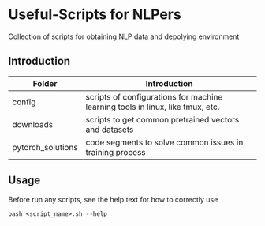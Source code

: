 # Useful-Scripts for NLPers
Collection of scripts for obtaining NLP data and depolying environment

## Introduction
| Folder | Introduction |
| -- | -- |
| config | scripts of configurations for machine learning tools in linux, like tmux, etc. |
| downloads | scripts to get common pretrained vectors and datasets |
| pytorch_solutions | code segments to solve common issues in training process |



## Usage

Before run any scripts, see the help text for how to correctly use
```
bash <script_name>.sh --help
```

